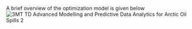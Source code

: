 A brief overview of the optimization model is given below
![3MT TD Advanced Modelling and Predictive Data Analytics for Arctic Oil Spills 2](https://user-images.githubusercontent.com/19787712/223758957-2fcb070d-1d3d-4319-a1dd-0c386643a345.png)
